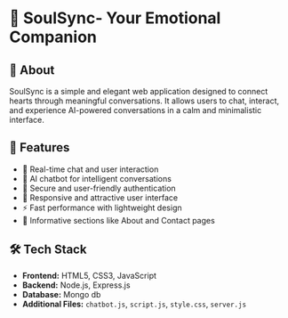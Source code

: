 # 🌸 SoulSync- Your Emotional Companion

## 📖 About  
SoulSync is a simple and elegant web application designed to connect hearts through meaningful conversations. It allows users to chat, interact, and experience AI-powered conversations in a calm and minimalistic interface.

## 🚀 Features  
- 💬 Real-time chat and user interaction  
- 🤖 AI chatbot for intelligent conversations  
- 🔐 Secure and user-friendly authentication  
- 🌈 Responsive and attractive user interface  
- ⚡ Fast performance with lightweight design  
- 📄 Informative sections like About and Contact pages  

## 🛠️ Tech Stack  
- **Frontend:** HTML5, CSS3, JavaScript  
- **Backend:** Node.js, Express.js  
- **Database:** Mongo db 
- **Additional Files:** `chatbot.js`, `script.js`, `style.css`, `server.js`
